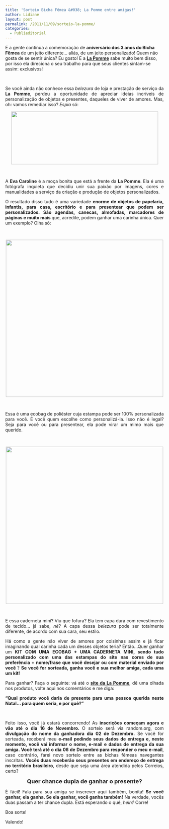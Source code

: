 ```yaml
---
title: 'Sorteio Bicha Fêmea &#038; La Pomme entre amigas!'
author: Lidiane
layout: post
permalink: /2011/11/09/sorteio-la-pomme/
categories:
  - Publieditorial
---
```

E a gente continua a comemoração de **aniversário dos 3 anos do Bicha Fêmea** de um jeito diferente… aliás, de um jeito personalizado! Quem não gosta de se sentir única? Eu gosto! E a **<a href="https://www.lojalapomme.com.br/" target="_blank" rel="noopener noreferrer">La Pomme</a>** sabe muito bem disso, por isso ela direciona o seu trabalho para que seus clientes sintam-se assim: exclusivos!

&nbsp;

<p align="justify">
  Se você ainda não conhece essa <em>belezura</em> de loja e prestação de serviço da <strong>La Pomme</strong>, perdeu a oportunidade de apreciar ideias incríveis de personalização de objetos e presentes, daqueles de viver de amores. Mas, oh: vamos remediar isso? <em>Espia</em> só:
</p>

<!--more-->

<p align="center">
  <a href="http://www.trololodemulher.com.br/2011/11/09/sorteio-la-pomme/la-pomme/" rel="attachment wp-att-8154"><img class="alignnone size-full wp-image-8154" title="La Pomme" src="http://bichafemea.tempsite.ws/blog/wp-content/uploads/2011/11/La-Pomme.png" alt="" width="467" height="168" /></a>
</p>

&nbsp;

<p align="justify">
  A <strong>Eva Caroline</strong> é a moça bonita que está a frente da <strong>La Pomme</strong>. Ela é uma fotógrafa inquieta que decidiu unir sua paixão por imagens, cores e manualidades a serviço da criação e produção de objetos personalizados.
</p>

<p align="justify">
  O resultado disso tudo é uma variedade <strong>enorme de objetos de papelaria, infantis, para casa, escritório e para presentear que podem ser personalizados. São agendas, canecas, almofadas, marcadores de páginas e muito mais </strong>que, acredite, podem ganhar uma carinha única. Quer um exemplo? Olha só:
</p>

&nbsp;

<p align="center">
  <a href="http://www.trololodemulher.com.br/2011/11/09/sorteio-la-pomme/ecobag-2-2/" rel="attachment wp-att-8153"><img class="alignnone size-full wp-image-8153" title="ECOBAG" src="http://bichafemea.tempsite.ws/blog/wp-content/uploads/2011/11/ECOBAG.jpg" alt="" width="500" height="500" /></a>
</p>

&nbsp;

<p align="justify">
  Essa é uma ecobag de poliéster cuja estampa pode ser 100% personalizada para você. É você quem escolhe como personalizá-la. Isso não é legal? Seja para você ou para presentear, ela pode virar um mimo mais que querido.
</p>

&nbsp;

<p align="center">
  <a href="http://www.trololodemulher.com.br/2011/11/09/sorteio-la-pomme/caderneta/" rel="attachment wp-att-8152"><img class="alignnone size-full wp-image-8152" title="CADERNETA" src="http://bichafemea.tempsite.ws/blog/wp-content/uploads/2011/11/CADERNETA.jpg" alt="" width="500" height="500" /></a>
</p>

&nbsp;

<p align="justify">
  E essa caderneta mini? Viu que fofura? Ela tem capa dura com revestimento de tecido… já sabe, <em>né</em>? A capa dessa <em>belezura</em> pode ser totalmente diferente, de acordo com sua cara, seu estilo.
</p>

<p align="justify">
  Há como a gente não viver de amores por coisinhas assim e já ficar imaginando qual carinha cada um desses objetos teria? Então…Quer ganhar um <strong>KIT COM UMA ECOBAG + UMA CADERNETA MINI, sendo tudo personalizado com uma das estampas do site nas cores de sua preferência + nome/frase que você desejar ou com material enviado por você </strong>? <strong>Se você for sorteada, ganha você e sua melhor amiga, cada uma um kit!</strong>
</p>

<p align="justify">
  Para ganhar? Faça o seguinte: vá até o <strong><a href="https://www.lojalapomme.com.br/" target="_blank" rel="noopener noreferrer">site da La Pomme</a></strong>, dê uma olhada nos produtos, volte aqui nos comentários e me diga:
</p>

<p align="justify">
  <strong>“Qual produto você daria de presente para uma pessoa querida neste Natal… para quem seria, e por quê?”</strong>
</p>

&nbsp;

<p align="justify">
  Feito isso, você já estará concorrendo! As <strong>inscrições começam agora e vão até o dia 16 de Novembro. </strong>O sorteio será via random.org, com <strong>divulgação do nome da ganhadora dia 02 de Dezembro.</strong> Se você for sorteada, receberá meu <strong>e-mail pedindo seus dados de entrega e, neste momento, você vai informar o nome, e-mail e dados de entrega da sua amiga. Você terá até o dia 06 de Dezembro para responder o meu e-mail</strong>, caso contrário, farei novo sorteio entre as bichas fêmeas navegantes inscritas. <strong>Vocês duas receberão seus presentes em endereço de entrega no território brasileiro</strong>, desde que seja uma área atendida pelos Correios, certo?
</p>

<p align="center">
  <strong><span style="font-size: large;">Quer chance dupla de ganhar o presente?</span></strong>
</p>

<p align="justify">
  É fácil! Fala para sua amiga se inscrever aqui também, bonita! <strong>Se você ganhar, ela ganha. Se ela ganhar, você ganha também!</strong> Na verdade, vocês duas passam a ter chance dupla. Está esperando o quê, <em>hein?</em> Corre!
</p>

<p align="justify">
  Boa sorte!
</p>

<p align="justify">
  Valendo!
</p>